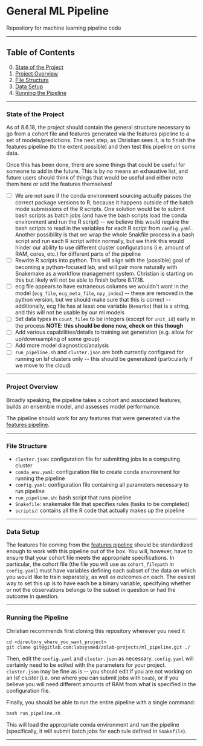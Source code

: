 # General ML Pipeline
Repository for machine learning pipeline code

<hr>

## Table of Contents
0. [State of the Project](#State_of_the_Project)
1. [Project Overview](#Project_Overview)
2. [File Structure](#Directory_Structure)
3. [Data Setup](#Data_Setup)
4. [Running the Pipeline](#Running_the_Pipeline)

<hr>

### State of the Project <a name='State_of_the_Project'></a>
As of 8.6.18, the project should contain the general structure necessary to go from a cohort file and features generated via the features pipeline to a set of models/predictions. The next step, as Christian sees it, is to finish the features pipeline (to the extent possible) and then test this pipeline on some data.

Once this has been done, there are some things that could be useful for someone to add in the future. This is by no means an exhaustive list, and future users should think of things that would be useful and either note them here or add the features themselves!

- [ ] We are not sure if the conda environment sourcing actually passes the correct package versions to R, because it happens outside of the batch mode submissions of the R scripts. One solution would be to submit bash scripts as batch jobs (and have the bash scripts load the conda environment and run the R script) -- we believe this would require the bash scripts to read in the variables for each R script from `config.yaml`. Another possibility is that we wrap the whole Snakfile process in a bash script and run each R script within normally, but we think this would hinder our ability to use different cluster configurations (i.e. amount of RAM, cores, etc.) for different parts of the pipeline
- [ ] Rewrite R scripts into python. This will align with the (possible) goal of becoming a python-focused lab, and will pair more naturally with Snakemake as a workflow management system. Christian is starting on this but likely will not be able to finish before 8.17.18.
- [ ] ecg file appears to have extraneous columns we wouldn't want in the model (`ecg_file`, `ecg_meta_file`, `npy_index`) -- these are removed in the python version, but we should make sure that this is correct -- additionally, ecg file has at least one variable (`Remarks`) that is a string, and this will not be usable by our ml models
- [ ] Set data types in `count_files` to be integers (except for `unit_id`) early in the process **NOTE: this should be done now, check on this though**
- [ ] Add various capabilities/details to training set generation (e.g. allow for up/downsampling of some group)
- [ ] Add more model diagnostics/analysis
- [ ] `run_pipeline.sh` and `cluster.json` are both currently configured for running on lsf clusters only -- this should be generalized (particularly if we move to the cloud)

<hr>

### Project Overview <a name='Project_Overview'></a>
Broadly speaking, the pipeline takes a cohort and associated features, builds an ensemble model, and assesses model performance.

The pipeline should work for any features that were generated via the [features pipeline](../standard_features).

<hr>

### File Structure <a name='File_Structure'></a>
- `cluster.json`: configuration file for submitting jobs to a computing cluster
- `conda_env.yaml`: configuration file to create conda environment for running the pipeline
- `config.yaml`: configuration file containing  all parameters necessary to run pipeline
- `run_pipeline.sh`: bash script that runs pipeline
- `Snakefile`: snakemake file that specifies rules (tasks to be completed)
- `scripts/`: contains all the R code that actually makes up the pipeline

<hr>

### Data Setup <a name='Data_Setup'></a>
The features file coming from the [features pipeline](../standard_features) should be standardized enough to work with this pipeline out of the box. You will, however, have to ensure that your cohort file meets the appropriate specifications. In particular, the cohort file (the file you will use as `cohort_filepath` in `config.yaml`) must have variables defining each subset of the data on which you would like to train separately, as well as outcomes on each. The easiest way to set this up is to have each be a binary variable, specifying whether or not the observations belongs to the subset in question or had the outcome in question.

<hr>

### Running the Pipeline <a name='Running_the_Pipeline'></a>
Christian recommends first cloning this repository wherever you need it

```console
cd <directory_where_you_want_project>
git clone git@gitlab.com:labsysmed/zolab-projects/ml_pipeline.git ./
```

Then, edit the `config.yaml` and `cluster.json` as necessary. `config.yaml` will certainly need to be edited with the parameters for your project. `cluster.json` may be fine as is -- you should edit if you are not working on an lsf cluster (i.e. one where you can submit jobs with `bsub`), or if you believe you will need different amounts of RAM from what is specified in the configuration file.

Finally, you should be able to run the entire pipeline with a single command:

```console
bash run_pipeline.sh
```

This will load the appropriate conda environment and run the pipeline (specifically, it will submit batch jobs for each rule defined in `Snakefile`).

<hr>
